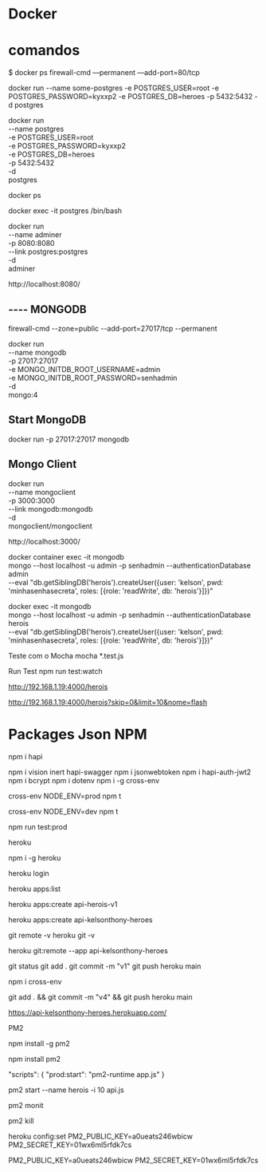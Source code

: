 # Docker

# comandos
$ docker ps
firewall-cmd ––permanent ––add-port=80/tcp

docker run --name some-postgres -e POSTGRES_USER=root -e POSTGRES_PASSWORD=kyxxp2 -e POSTGRES_DB=heroes -p 5432:5432 -d postgres

docker run \
    --name postgres \
    -e POSTGRES_USER=root \
    -e POSTGRES_PASSWORD=kyxxp2 \
    -e POSTGRES_DB=heroes \
    -p 5432:5432 \
    -d \
    postgres

docker ps

docker exec -it postgres /bin/bash


docker run \
    --name adminer \
    -p 8080:8080 \
    --link postgres:postgres \
    -d \
    adminer  

http://localhost:8080/


## ---- MONGODB
 
firewall-cmd --zone=public --add-port=27017/tcp --permanent

docker run \
    --name mongodb \
    -p 27017:27017 \
    -e MONGO_INITDB_ROOT_USERNAME=admin \
    -e MONGO_INITDB_ROOT_PASSWORD=senhadmin \
    -d \
    mongo:4
## Start MongoDB
docker run -p 27017:27017 mongodb

## Mongo Client
docker run \
    --name mongoclient \
    -p 3000:3000 \
    --link mongodb:mongodb \
    -d \
    mongoclient/mongoclient

http://localhost:3000/

docker container exec -it mongodb \
    mongo --host localhost -u admin -p senhadmin --authenticationDatabase admin \
    --eval "db.getSiblingDB('herois').createUser({user: 'kelson', pwd: 'minhasenhasecreta', roles: [{role: 'readWrite', db: 'herois'}]})"

docker exec -it mongodb \
    mongo --host localhost -u admin -p senhadmin --authenticationDatabase herois \
    --eval "db.getSiblingDB('herois').createUser({user: 'kelson', pwd: 'minhasenhasecreta', roles: [{role: 'readWrite', db: 'herois'}]})"


Teste com o Mocha mocha *.test.js

Run Test
npm run test:watch


http://192.168.1.19:4000/herois

http://192.168.1.19:4000/herois?skip=0&limit=10&nome=flash

# Packages Json NPM 

npm i hapi

npm i vision inert hapi-swagger
npm i jsonwebtoken
npm i hapi-auth-jwt2
npm i bcrypt 
npm i dotenv
npm i -g cross-env

cross-env NODE_ENV=prod npm t

cross-env NODE_ENV=dev npm t

npm run test:prod


heroku

npm i -g heroku


heroku login

heroku apps:list

heroku apps:create api-herois-v1


heroku apps:create api-kelsonthony-heroes

git remote -v
heroku git -v

heroku git:remote --app api-kelsonthony-heroes

git status
git add .
git commit -m "v1"
git push heroku main

npm i cross-env

git add . && git commit -m "v4" && git push heroku main


https://api-kelsonthony-heroes.herokuapp.com/


PM2

npm install -g pm2

npm install pm2

"scripts": {
  "prod:start": "pm2-runtime app.js"
}


pm2 start --name herois -i 10 api.js

pm2 monit

pm2 kill

heroku config:set PM2_PUBLIC_KEY=a0ueats246wbicw PM2_SECRET_KEY=01wx6ml5rfdk7cs

PM2_PUBLIC_KEY=a0ueats246wbicw
PM2_SECRET_KEY=01wx6ml5rfdk7cs

